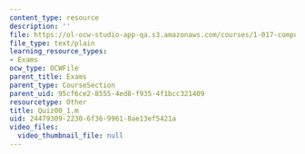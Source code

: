 ```yaml
---
content_type: resource
description: ''
file: https://ol-ocw-studio-app-qa.s3.amazonaws.com/courses/1-017-computing-and-data-analysis-for-environmental-applications-fall-2003/2447930922306f3699618ae13ef5421a_Quiz00_1.m
file_type: text/plain
learning_resource_types:
- Exams
ocw_type: OCWFile
parent_title: Exams
parent_type: CourseSection
parent_uid: 95cf6ce2-8555-4ed8-f935-4f1bcc321409
resourcetype: Other
title: Quiz00_1.m
uid: 24479309-2230-6f36-9961-8ae13ef5421a
video_files:
  video_thumbnail_file: null
---
```

